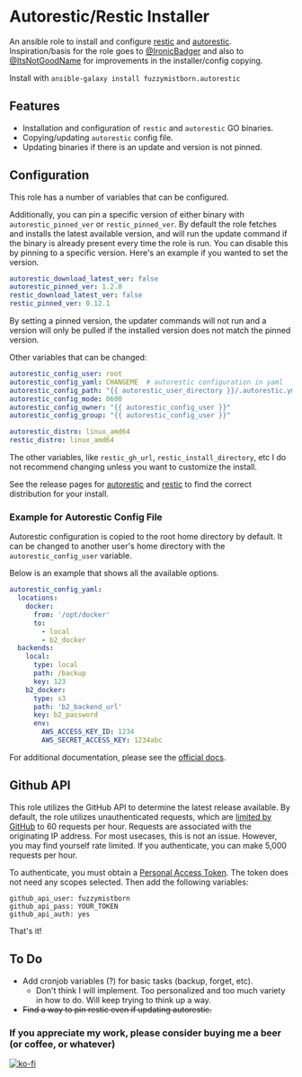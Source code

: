 # Autorestic/Restic Installer

An ansible role to install and configure [restic](https://github.com/restic/restic) and [autorestic](https://github.com/cupcakearmy/autorestic).  Inspiration/basis for the role goes to [@IronicBadger](https://github.com/IronicBadger/infra/tree/master/roles/ktz-autorestic) and also to [@ItsNotGoodName](https://github.com/ItsNotGoodName/ansible-role-autorestic) for improvements in the installer/config copying.

Install with `ansible-galaxy install fuzzymistborn.autorestic`

## Features

- Installation and configuration of `restic` and `autorestic` GO binaries.
- Copying/updating `autorestic` config file.
- Updating binaries if there is an update and version is not pinned.

## Configuration

This role has a number of variables that can be configured.

Additionally, you can pin a specific version of either binary with `autorestic_pinned_ver` or `restic_pinned_ver`.  By default the role fetches and installs the latest available version, and will run the update command if the binary is already present every time the role is run.  You can disable this by pinning to a specific version.  Here's an example if you wanted to set the version.

```yaml
autorestic_download_latest_ver: false
autorestic_pinned_ver: 1.2.0
restic_download_latest_ver: false
restic_pinned_ver: 0.12.1
```
By setting a pinned version, the updater commands will not run and a version will only be pulled if the installed version does not match the pinned version.

Other variables that can be changed:

```yaml
autorestic_config_user: root
autorestic_config_yaml: CHANGEME  # autorestic configuration in yaml
autorestic_config_path: "{{ autorestic_user_directory }}/.autorestic.yml"
autorestic_config_mode: 0600
autorestic_config_owner: "{{ autorestic_config_user }}"
autorestic_config_group: "{{ autorestic_config_user }}"

autorestic_distro: linux_amd64
restic_distro: linux_amd64
```
The other variables, like `restic_gh_url`, `restic_install_directory`, etc I do not recommend changing unless you want to customize the install.

See the release pages for [autorestic](https://github.com/cupcakearmy/autorestic/releases) and [restic](https://github.com/restic/restic/releases/) to find the correct distribution for your install.

### Example for Autorestic Config File

Autorestic configuration is copied to the root home directory by default. It can be changed to another user's home directory with the `autorestic_config_user` variable.

Below is an example that shows all the available options.

```yaml
autorestic_config_yaml:
  locations:
    docker:
      from: '/opt/docker'
      to:
        - local
        - b2_docker
  backends:
    local:
      type: local
      path: /backup
      key: 123
    b2_docker:
      type: s3
      path: 'b2_backend_url'
      key: b2_password
      env:
        AWS_ACCESS_KEY_ID: 1234
        AWS_SECRET_ACCESS_KEY: 1234abc
```
For additional documentation, please see the [official docs](https://autorestic.vercel.app/).

## Github API

This role utilizes the GitHub API to determine the latest release available.  By default, the role utilizes unauthenticated requests, which are [limited by GitHub](https://docs.github.com/en/rest/overview/resources-in-the-rest-api#rate-limiting) to 60 requests per hour.  Requests are associated with the originating IP address.  For most usecases, this is not an issue.  However, you may find yourself rate limited.  If you authenticate, you can make 5,000 requests per hour.

To authenticate, you must obtain a [Personal Access Token](https://github.com/settings/tokens/new).  The token does not need any scopes selected.  Then add the following variables:

```
github_api_user: fuzzymistborn
github_api_pass: YOUR_TOKEN
github_api_auth: yes
```

That's it!

## To Do

- Add cronjob variables (?) for basic tasks (backup, forget, etc).
  - Don't think I will implement.  Too personalized and too much variety in how to do.  Will keep trying to think up a way.
- ~~Find a way to pin restic even if updating autorestic.~~

### If you appreciate my work, please consider buying me a beer (or coffee, or whatever)
[![ko-fi](https://ko-fi.com/img/githubbutton_sm.svg)](https://ko-fi.com/E1E5796VZ)
